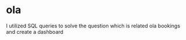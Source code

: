 # ola
I utilized SQL queries to solve the question which is related ola bookings and create a dashboard
